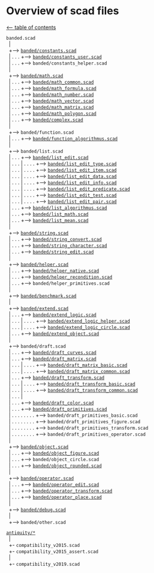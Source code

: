 Overview of scad files
======================

[<-- table of contents](contents.md)

`banded.scad`\
` `|\
` `+--> [`banded/constants.scad`](constants.md "Define some constants")\
` `| . . . +--> [`banded/constants_user.scad`](constants.md#customizable-constants- "Customizable constants")\
` `| . . . +--> `banded/constants_helper.scad`\
` `|\
` `+--> [`banded/math.scad`](math.md "Math functions")\
` `| . . . +--> [`banded/math_common.scad`](math.md#more-math-functions- "Various common math functions")\
` `| . . . +--> [`banded/math_formula.scad`](math.md#formula-functions- "Formula functions")\
` `| . . . +--> [`banded/math_number.scad`](math.md#number-functions- "Number functions")\
` `| . . . +--> [`banded/math_vector.scad`](math_vector.md "Vector operations")\
` `| . . . +--> [`banded/math_matrix.scad`](math_matrix.md "Matrix operations")\
` `| . . . +--> [`banded/math_polygon.scad`](math_matrix.md#polygones-and-lines- "Polygones and lines operations")\
` `| . . . +--> [`banded/complex.scad`](math_complex.md "Working with complex numbers")\
` `|\
` `+--> `banded/function.scad`\
` `| . . . +--> [`banded/function_algorithmus.scad`](function.md "Algorithmus with function literals")\
` `|\
` `+--> `banded/list.scad`\
` `| . . . +--> [`banded/list_edit.scad`](list.md "Editing lists")\
` `| . . . | . . . . +--> [`banded/list_edit_type.scad`](list.md#different-type-of-data- "Type-dependent access to the content of lists")\
` `| . . . | . . . . +--> [`banded/list_edit_item.scad`](list.md#edit-list-independent-from-the-data- "Edit list independent from the data")\
` `| . . . | . . . . +--> [`banded/list_edit_data.scad`](list.md#edit-list-with-use-of-data-depend-on-type- "Edit list with use of data, type-dependent")\
` `| . . . | . . . . +--> [`banded/list_edit_info.scad`](list.md#get-data-from-list- "Get data from list with use of data, type-dependent")\
` `| . . . | . . . . +--> [`banded/list_edit_predicate.scad`](list.md#edit-list-use-function-literal-on-data- "Edit list, use function literal on data")\
` `| . . . | . . . . +--> [`banded/list_edit_test.scad`](list.md##test-entries-of-lists- "Test entries of lists")\
` `| . . . | . . . . +--> [`banded/list_edit_pair.scad`](list.md#pair-functions- "Pair functions - key-value-pair")\
` `| . . . +--> [`banded/list_algorithmus.scad`](list_math.md#algorithm-on-lists- "Algorithm on lists")\
` `| . . . +--> [`banded/list_math.scad`](list.md#math-operation-on_each-list-element- "Math operation on each list element")\
` `| . . . +--> [`banded/list_mean.scad`](list_mean.md "Calculating mean")\
` `|\
` `+--> [`banded/string.scad`](string.md "Functions for edit and convert strings")\
` `| . . . +--> [`banded/string_convert.scad`](string.md#convert-strings- "Convert strings")\
` `| . . . +--> [`banded/string_character.scad`](string.md#convert-and-test-letter-in-strings- "Convert and test letter in strings")\
` `| . . . +--> [`banded/string_edit.scad`](string.md#edit-letter-in-strings- "Edit letter in strings")\
` `|\
` `+--> [`banded/helper.scad`](helper.md "Helper functions")\
` `| . . . +--> [`banded/helper_native.scad`](helper.md#native-helper-functions- "Contains various helper functions")\
` `| . . . +--> [`banded/helper_recondition.scad`](helper.md#helper.md#recondition-arguments-of-functions- "Recondition arguments of functions and modules")\
` `| . . . +--> `banded/helper_primitives.scad`\
` `|\
` `+--> [`banded/benchmark.scad`](helper.md#benchmark-function- "Benchmark for functions to measure speed")\
` `|\
` `+--> [`banded/extend.scad`](extend.md "Control the level of detail of a mesh")\
` `| . . . +--> [`banded/extend_logic.scad`](extend.md#functions-)\
` `| . . . | . . . . +--> [`banded/extend_logic_helper.scad`](extend.md#convert-values- "Helper functions: convert values, and for internal use")\
` `| . . . | . . . . +--> [`banded/extend_logic_circle.scad`](extend.md#get-fragments-of-a-circle- "Get fragments of a circle")\
` `| . . . +--> [`banded/extend_object.scad`](extend.md#defined-modules-)\
` `|\
` `+--> `banded/draft.scad`\
` `| . . . +--> [`banded/draft_curves.scad`](draft_curves.md "Creates curves in a point list")\
` `| . . . +--> [`banded/draft_matrix.scad`](draft_matrix.md "Generate matrices for affine transformation")\
` `| . . . | . . . . +--> [`banded/draft_matrix_basic.scad`](draft_matrix.md#basic-multmatrix-functions- "Generate matrix like OpenSCAD buildin affine transformation")\
` `| . . . | . . . . +--> [`banded/draft_matrix_common.scad`](draft_matrix.md#more-multmatrix-functions- "Generate matrix for more affine transformations")\
` `| . . . +--> [`banded/draft_transform.scad`](draft_transform.md "Transform functions on point lists for affine transformations")\
` `| . . . | . . . . +--> [`banded/draft_transform_basic.scad`](draft_transform.md#basic-multmatrix-functions- "OpenSCAD buildin transformation on point lists")\
` `| . . . | . . . . +--> [`banded/draft_transform_common.scad`](draft_transform.md#more-multmatrix-functions- "More functions for affine transformations on point lists")\
` `| . . . |\
` `| . . . +--> [`banded/draft_color.scad`](color.md "Convert colors")\
` `| . . . +--> [`banded/draft_primitives.scad`](draft_primitives.md "Create and edit OpenSCAD primitives in data lists")\
` `| . . . . . . . . +--> `banded/draft_primitives_basic.scad`\
` `| . . . . . . . . +--> `banded/draft_primitives_figure.scad`\
` `| . . . . . . . . +--> `banded/draft_primitives_transform.scad`\
` `| . . . . . . . . +--> `banded/draft_primitives_operator.scad`\
` `|\
` `+--> [`banded/object.scad`](object.md "Configurable objects")\
` `| . . . +--> [`banded/object_figure.scad`](object.md#figures- "Modules to create configurable objects")\
` `| . . . +--> `banded/object_circle.scad`\
` `| . . . +--> [`banded/object_rounded.scad`](object.md#rounded-edges- "Figures with rounded edges")\
` `|\
` `+--> [`banded/operator.scad`](operator.md "Transform and edit objects")\
` `| . . . +--> [`banded/operator_edit.scad`](operator.md#edit-and-test-objects- "Various operator to edit and test objects")\
` `| . . . +--> [`banded/operator_transform.scad`](operator.md#transform-operator- "Transform operator for affine transformations")\
` `| . . . +--> [`banded/operator_place.scad`](operator.md#place-objects- "Modules which place objects in specific position")\
` `|\
` `+--> [`banded/debug.scad`](debug.md "Debug modules - make parts and points seeable")\
` `|\
` `+--> `banded/other.scad`

[`antiquity/*`](antiquity.md)\
` `|\
` `+- `compatibility_v2015.scad`\
` `+- `compatibility_v2015_assert.scad`\
` `|\
` `+- `compatibility_v2019.scad`
